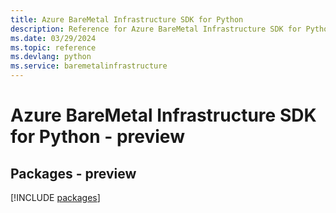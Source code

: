 ```yaml
---
title: Azure BareMetal Infrastructure SDK for Python
description: Reference for Azure BareMetal Infrastructure SDK for Python
ms.date: 03/29/2024
ms.topic: reference
ms.devlang: python
ms.service: baremetalinfrastructure
---
```

# Azure BareMetal Infrastructure SDK for Python - preview
## Packages - preview
[!INCLUDE [packages](baremetal-infrastructure-index.md)]